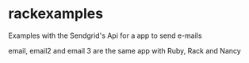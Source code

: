 rackexamples
============

Examples with the Sendgrid's Api for a app to send e-mails
 
email, email2 and email 3 are the same app with Ruby, Rack and Nancy
